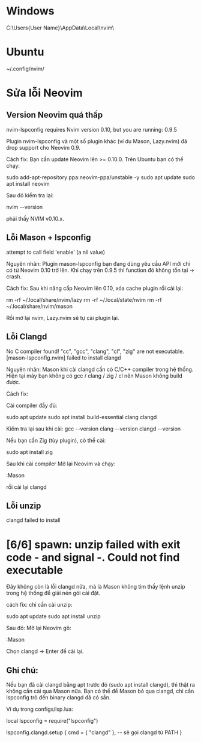 # Windows

C:\Users\{User Name}\AppData\Local\nvim\

# Ubuntu

~/.config/nvim/

# Sửa lỗi Neovim
## Version Neovim quá thấp

nvim-lspconfig requires Nvim version 0.10, but you are running: 0.9.5

Plugin nvim-lspconfig và một số plugin khác (ví dụ Mason, Lazy.nvim) đã drop support cho Neovim 0.9.

Cách fix:
Bạn cần update Neovim lên >= 0.10.0.
Trên Ubuntu bạn có thể chạy:

sudo add-apt-repository ppa:neovim-ppa/unstable -y
sudo apt update
sudo apt install neovim

Sau đó kiểm tra lại:

nvim --version

phải thấy NVIM v0.10.x.

## Lỗi Mason + lspconfig

attempt to call field 'enable' (a nil value)

Nguyên nhân: Plugin mason-lspconfig bạn đang dùng yêu cầu API mới chỉ có từ Neovim 0.10 trở lên.
Khi chạy trên 0.9.5 thì function đó không tồn tại → crash.

Cách fix: Sau khi nâng cấp Neovim lên 0.10, xóa cache plugin rồi cài lại:

rm -rf ~/.local/share/nvim/lazy
rm -rf ~/.local/state/nvim
rm -rf ~/.local/share/nvim/mason

Rồi mở lại nvim, Lazy.nvim sẽ tự cài plugin lại.

## Lỗi Clangd

No C compiler found! "cc", "gcc", "clang", "cl", "zig" are not executable.
[mason-lspconfig.nvim] failed to install clangd

Nguyên nhân: Mason khi cài clangd cần có C/C++ compiler trong hệ thống.
Hiện tại máy bạn không có gcc / clang / zig / cl nên Mason không build được.

Cách fix:

Cài compiler đầy đủ:

sudo apt update
sudo apt install build-essential clang clangd

Kiểm tra lại sau khi cài:
gcc --version
clang --version
clangd --version

Nếu bạn cần Zig (tùy plugin), có thể cài:

sudo apt install zig

Sau khi cài compiler
Mở lại Neovim và chạy:

:Mason

rồi cài lại clangd

## Lỗi unzip

clangd failed to install
# [6/6] spawn: unzip failed with exit code - and signal -. Could not find executable

Đây không còn là lỗi clangd nữa, mà là Mason không tìm thấy lệnh unzip trong hệ thống để giải nén gói cài đặt.

cách fix:
chỉ cần cài unzip:

sudo apt update
sudo apt install unzip

Sau đó:
Mở lại Neovim gõ:

:Mason

Chọn clangd -> Enter để cài lại.

## Ghi chú:
Nếu bạn đã cài clangd bằng apt trước đó (sudo apt install clangd), thì thật ra không cần cài qua Mason nữa.
Bạn có thể để Mason bỏ qua clangd, chỉ cần lspconfig trỏ đến binary clangd đã có sẵn.

Ví dụ trong configs/lsp.lua:

local lspconfig = require("lspconfig")

lspconfig.clangd.setup {
  cmd = { "clangd" }, -- sẽ gọi clangd từ PATH
}
